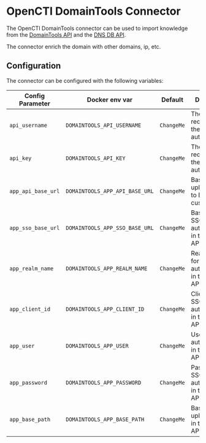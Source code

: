 # OpenCTI DomainTools Connector

The OpenCTI DomainTools connector can be used to import knowledge from the [DomainTools API](https://www.domaintools.com/) and the [DNS DB API](https://pypi.org/project/dnsdb2/).

The connector enrich the domain with other domains, ip, etc. 

## Configuration

The connector can be configured with the following variables: 

| Config Parameter   | Docker env var                 | Default    | Description                                          |
|--------------------|--------------------------------|------------|------------------------------------------------------|
| `api_username`     | `DOMAINTOOLS_API_USERNAME`     | `ChangeMe` | The username required for the authentication.        |
| `api_key`          | `DOMAINTOOLS_API_KEY`          | `ChangeMe` | The password required for the authentication.        |
| `app_api_base_url` | `DOMAINTOOLS_APP_API_BASE_URL` | `ChangeMe` | Base url for uploading file to ES using custom API.  |
| `app_sso_base_url` | `DOMAINTOOLS_APP_SSO_BASE_URL` | `ChangeMe` | Base url for SSO authentication in the custom API.   |
| `app_realm_name`   | `DOMAINTOOLS_APP_REALM_NAME`   | `ChangeMe` | Realm name for SSO authentication in the custom API. |
| `app_client_id`    | `DOMAINTOOLS_APP_CLIENT_ID`    | `ChangeMe` | Client ID for SSO authentication in the custom API.  |
| `app_user`         | `DOMAINTOOLS_APP_USER`         | `ChangeMe` | User for SSO authentication in the custom API.       |
| `app_password`     | `DOMAINTOOLS_APP_PASSWORD`     | `ChangeMe` | Password for SSO authentication in the custom API.   |
| `app_base_path`    | `DOMAINTOOLS_APP_BASE_PATH`    | `ChangeMe` | Base path for uploading file in the custom API.      |
